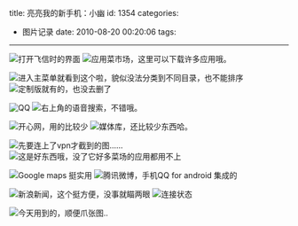 title: 亮亮我的新手机：小幽
id: 1354
categories:
  - 图片记录
date: 2010-08-20 00:20:06
tags:
---

![](http://a.kainy.cn/201008/%E9%A3%9E%E4%BF%A1.png "打开飞信时的界面") ![](http://a.kainy.cn/201008/%E8%8F%9C%E5%B8%82%E5%9C%BA.png "应用菜市场，这里可以下载许多应用哦。")<!--more-->

![](http://a.kainy.cn/201008/%E8%8F%9C%E5%8D%95.png "进入主菜单就看到这个啦，貌似没法分类到不同目录，也不能排序") ![](http://a.kainy.cn/201008/%E7%99%BE%E5%BA%A6%E8%B4%B4%E5%90%A7%E5%BA%94%E7%94%A8.png "定制版就有的，也没去删了")

![](http://a.kainy.cn/201008/%E6%89%A3%E6%89%A3.png "QQ") ![](http://a.kainy.cn/201008/%E5%BF%AB%E6%8D%B7%E6%96%B9%E5%BC%8F.png "右上角的语音搜索，不错哦。")

![](http://a.kainy.cn/201008/%E5%BC%80%E5%BF%83.png "开心网，用的比较少") ![](http://a.kainy.cn/201008/%E5%AA%92%E4%BD%93%E5%BA%93.png "媒体库，还比较少东西哈。")

![](http://a.kainy.cn/201008/youtube.png "先要连上了vpn才截到的图……") ![](http://a.kainy.cn/201008/VPN.png "这是好东西哦，没了它好多菜场的应用都用不上")

![](http://a.kainy.cn/201008/Google%20maps.png "Google maps 挺实用") ![](http://a.kainy.cn/201008/%E8%85%BE%E8%AE%AF%E5%BE%AE%E5%8D%9A.png "腾讯微博，手机QQ for android 集成的")

![](http://a.kainy.cn/201008/%E6%96%B0%E6%B5%AA.png "新浪新闻，这个挺方便，没事就瞄两眼") ![](http://a.kainy.cn/201008/%E4%BB%BB%E5%8A%A1%E7%AE%A1%E7%90%86.png "连接状态")

![](http://a.kainy.cn/201008/%E5%88%97%E8%BD%A6%E6%97%B6%E5%88%BB%E6%9F%A5%E8%AF%A2.png "今天用到的，顺便爪张图.").